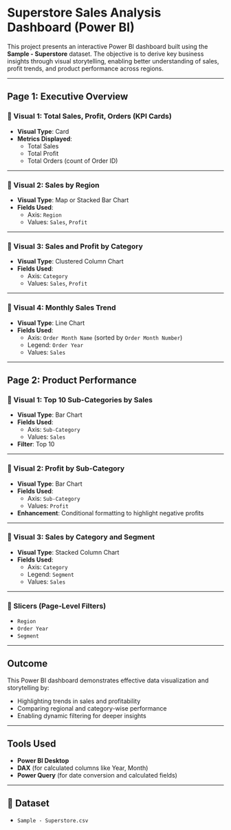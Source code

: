 #  Superstore Sales Analysis Dashboard (Power BI)

This project presents an interactive Power BI dashboard built using the **Sample - Superstore** dataset. The objective is to derive key business insights through visual storytelling, enabling better understanding of sales, profit trends, and product performance across regions.

---

##  Page 1: Executive Overview

### 📌 Visual 1: Total Sales, Profit, Orders (KPI Cards)
- **Visual Type**: Card
- **Metrics Displayed**:
  - Total Sales
  - Total Profit
  - Total Orders (count of Order ID)

---

### 📌 Visual 2: Sales by Region
- **Visual Type**: Map or Stacked Bar Chart
- **Fields Used**:
  - Axis: `Region`
  - Values: `Sales`, `Profit`

---

### 📌 Visual 3: Sales and Profit by Category
- **Visual Type**: Clustered Column Chart
- **Fields Used**:
  - Axis: `Category`
  - Values: `Sales`, `Profit`

---

### 📌 Visual 4: Monthly Sales Trend
- **Visual Type**: Line Chart
- **Fields Used**:
  - Axis: `Order Month Name` (sorted by `Order Month Number`)
  - Legend: `Order Year`
  - Values: `Sales`

---

##  Page 2: Product Performance

### 📌 Visual 1: Top 10 Sub-Categories by Sales
- **Visual Type**: Bar Chart
- **Fields Used**:
  - Axis: `Sub-Category`
  - Values: `Sales`
- **Filter**: Top 10

---

### 📌 Visual 2: Profit by Sub-Category
- **Visual Type**: Bar Chart
- **Fields Used**:
  - Axis: `Sub-Category`
  - Values: `Profit`
- **Enhancement**: Conditional formatting to highlight negative profits

---

### 📌 Visual 3: Sales by Category and Segment
- **Visual Type**: Stacked Column Chart
- **Fields Used**:
  - Axis: `Category`
  - Legend: `Segment`
  - Values: `Sales`

---

### 📌 Slicers (Page-Level Filters)
- `Region`
- `Order Year`
- `Segment`

---

##  Outcome
This Power BI dashboard demonstrates effective data visualization and storytelling by:
- Highlighting trends in sales and profitability
- Comparing regional and category-wise performance
- Enabling dynamic filtering for deeper insights

---

##  Tools Used
- **Power BI Desktop**
- **DAX** (for calculated columns like Year, Month)
- **Power Query** (for date conversion and calculated fields)

---

## 📁 Dataset
- `Sample - Superstore.csv`


